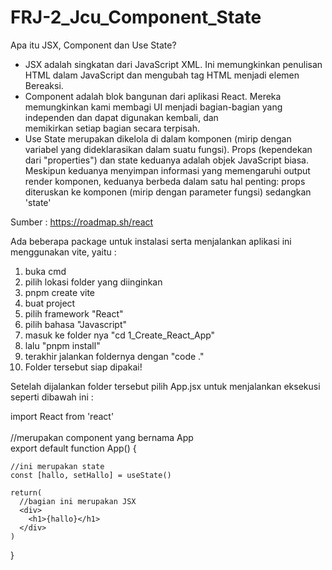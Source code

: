 # FRJ-2_Jcu_Component_State
Apa itu JSX, Component dan Use State?

- JSX adalah singkatan dari JavaScript XML. Ini memungkinkan penulisan HTML dalam JavaScript dan mengubah tag HTML menjadi elemen Bereaksi.
- Component adalah blok bangunan dari aplikasi React. Mereka memungkinkan kami membagi UI menjadi bagian-bagian yang independen dan dapat digunakan kembali, dan  
  memikirkan setiap bagian secara terpisah.
- Use State merupakan dikelola di dalam komponen (mirip dengan variabel yang dideklarasikan dalam suatu fungsi). Props (kependekan dari "properties") dan state 
  keduanya adalah objek JavaScript biasa. Meskipun keduanya menyimpan informasi yang memengaruhi output render komponen, keduanya berbeda dalam satu hal penting: 
  props diteruskan ke komponen (mirip dengan parameter fungsi) sedangkan 'state' 

Sumber : https://roadmap.sh/react

Ada beberapa package untuk instalasi serta menjalankan aplikasi ini menggunakan vite, yaitu :

1. buka cmd
2. pilih lokasi folder yang diinginkan
3. pnpm create vite
4. buat project
5. pilih framework "React"
6. pilih bahasa "Javascript"
7. masuk ke folder nya "cd 1_Create_React_App"
8. lalu "pnpm install"
9. terakhir jalankan foldernya dengan "code ."
10. Folder tersebut siap dipakai!

Setelah dijalankan folder tersebut pilih App.jsx untuk menjalankan eksekusi seperti dibawah ini :

  import React from 'react'
  <br>
  <br>
  //merupakan component yang bernama App 
  <br>
  export default function App() {

    //ini merupakan state
    const [hallo, setHallo] = useState()
  
    return(
      //bagian ini merupakan JSX 
      <div>
        <h1>{hallo}</h1>
      </div>
    )
  
  }
